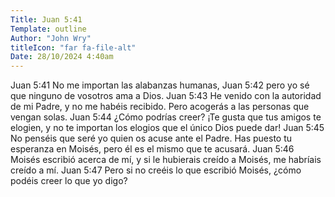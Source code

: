```yaml
---
Title: Juan 5:41
Template: outline
Author: "John Wry"
titleIcon: "far fa-file-alt"
Date: 28/10/2024 4:40am
---
```


Juan 5:41 No me importan las alabanzas humanas,
Juan 5:42 pero yo sé que ninguno de vosotros ama a Dios.
Juan 5:43 He venido con la autoridad de mi Padre, y no me habéis recibido. Pero acogerás a las personas que vengan solas.
Juan 5:44 ¿Cómo podrías creer? ¡Te gusta que tus amigos te elogien, y no te importan los elogios que el único Dios puede dar!
Juan 5:45 No penséis que seré yo quien os acuse ante el Padre. Has puesto tu esperanza en Moisés, pero él es el mismo que te acusará.
Juan 5:46 Moisés escribió acerca de mí, y si le hubierais creído a Moisés, me habríais creído a mí.
Juan 5:47 Pero si no creéis lo que escribió Moisés, ¿cómo podéis creer lo que yo digo?